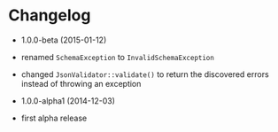 Changelog
=========

* 1.0.0-beta (2015-01-12)

 * renamed `SchemaException` to `InvalidSchemaException`
 * changed `JsonValidator::validate()` to return the discovered errors instead
   of throwing an exception

* 1.0.0-alpha1 (2014-12-03)

 * first alpha release
